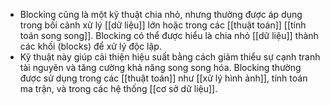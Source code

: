 - Blocking cũng là một kỹ thuật chia nhỏ, nhưng thường được áp dụng trong bối cảnh xử lý [[dữ liệu]] lớn hoặc trong các [[thuật toán]] [[tính toán song song]]. Blocking có thể được hiểu là chia nhỏ [[dữ liệu]] thành các khối (blocks) để xử lý độc lập.
- Kỹ thuật này giúp cải thiện hiệu suất bằng cách giảm thiểu sự cạnh tranh tài nguyên và tăng cường khả năng song song hóa. Blocking thường được sử dụng trong các [[thuật toán]] như [[xử lý hình ảnh]], tính toán ma trận, và trong các hệ thống [[cơ sở dữ liệu]].